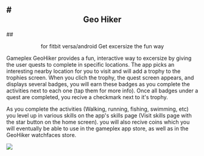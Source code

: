 #<div align="center"> Geo Hiker</div>
--
##<div align="center"> for fitbit versa/android
Get excersize the fun way</div>

Gameplex GeoHiker provides a fun, interactive way to excersize by giving the user quests to complete in specific locations. The app picks an interesting nearby location for you to visit and will add a trophy to the trophies screen. When you clich the trophy, the quest screen appears, and displays several badges, you will earn these badges as you complete the activities next to each one (tap them for more info). Once all badges under a quest are completed, you recive a checkmark next to it's trophy.
	
As you complete the activities (Walking, running, fishing, swimming, etc) you level up in various skills on the app's skills page (Visit skills page with the star button on the home screen). you will also recive coins which you will eventually be able to use in the gameplex app store, as well as in the GeoHiker watchfaces store.

![](https://i.ibb.co/ZTKbNm1/Screen-Shot-2021-02-25-at-5-10-03-PM.png)
